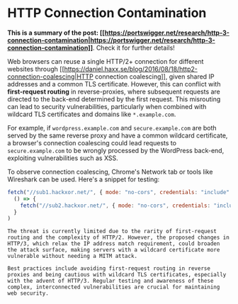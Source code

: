 # HTTP Connection Contamination


**This is a summary of the post: [[https://portswigger.net/research/http-3-connection-contamination|https://portswigger.net/research/http-3-connection-contamination]]**. Check it for further details!

Web browsers can reuse a single HTTP/2+ connection for different websites through [[https://daniel.haxx.se/blog/2016/08/18/http2-connection-coalescing|HTTP connection coalescing]], given shared IP addresses and a common TLS certificate. However, this can conflict with **first-request routing** in reverse-proxies, where subsequent requests are directed to the back-end determined by the first request. This misrouting can lead to security vulnerabilities, particularly when combined with wildcard TLS certificates and domains like `*.example.com`.

For example, if `wordpress.example.com` and `secure.example.com` are both served by the same reverse proxy and have a common wildcard certificate, a browser's connection coalescing could lead requests to `secure.example.com` to be wrongly processed by the WordPress back-end, exploiting vulnerabilities such as XSS.

To observe connection coalescing, Chrome's Network tab or tools like Wireshark can be used. Here's a snippet for testing:

```javascript
fetch("//sub1.hackxor.net/", { mode: "no-cors", credentials: "include" }).then(
  () => {
    fetch("//sub2.hackxor.net/", { mode: "no-cors", credentials: "include" })
  }
)
```
```
The threat is currently limited due to the rarity of first-request routing and the complexity of HTTP/2. However, the proposed changes in HTTP/3, which relax the IP address match requirement, could broaden the attack surface, making servers with a wildcard certificate more vulnerable without needing a MITM attack.

Best practices include avoiding first-request routing in reverse proxies and being cautious with wildcard TLS certificates, especially with the advent of HTTP/3. Regular testing and awareness of these complex, interconnected vulnerabilities are crucial for maintaining web security.



